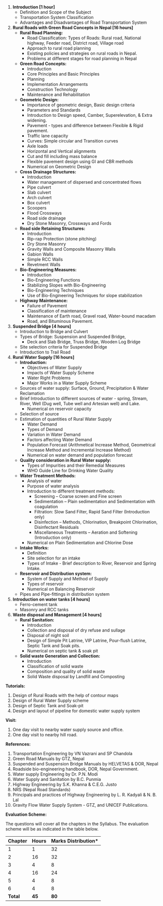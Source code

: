 1. **Introduction [1 hour]**
    * Definition and Scope of the Subject
    * Transportation System Classification
    * Advantages and Disadvantages of Road Transportation System
2. **Rural Roads with Green Road Concepts in Nepal [16 hours]**
    * **Rural Road Planning:**
        * Road Classification: Types of Roads: Rural road, National highway, Feeder road, District road, Village road
        * Approach to rural road planning
        * Existing policies and strategies on rural roads in Nepal.
        * Problems at different stages for road planning in Nepal
    * **Green Road Concepts:**
        * Introduction
        * Core Principles and Basic Principles
        * Planning
        * Implementation Arrangements
        * Construction Technology
        * Maintenance and Rehabilitation
    * **Geometric Design:**
        * Importance of geometric design, Basic design criteria
        * Parameters and Standards
        * Introduction to Design speed, Camber, Superelevation, & Extra widening.
        * Pavement - types and difference between Flexible & Rigid pavement.
        * Traffic lane capacity
        * Curves: Simple circular and Transition curves
        * Axle loads
        * Horizontal and Vertical alignments
        * Cut and fill including mass balance
        * Flexible pavement design using GI and CBR methods
        * Numerical on Geometric Design
    * **Cross Drainage Structures:**
        * Introduction
        * Water management of dispersed and concentrated flows
        * Pipe culvert
        * Slab culvert
        * Arch culvert
        * Box culvert
        * Scoopers
        * Flood Crossways
        * Road side drainage
        * Dry Stone Masonry, Crossways and Fords
    * **Road side Retaining Structures:**
        * Introduction 
        * Rip-rap Protection (stone pitching)
        * Dry Stone Masonry
        * Gravity Walls and Composite Masonry Walls 
        * Gabion Walls
        * Simple RCC Walls
        * Revetment Walls
    * **Bio-Engineering Measures:**
        * Introduction
        * Bio-Engineering Functions
        * Stabilizing Slopes with Bio-Engineering
        * Bio-Engineering Techniques
        * Use of Bio-Engineering Techniques for slope stabilization
    * **Highway Maintenance:**
        * Failure of Pavement 
        * Classification of maintenance 
        * Maintenance of Earth road, Gravel road, Water-bound macadam 
        * Road, and Bituminous Pavement. 
3. **Suspended Bridge [4 hours]**
    * Introduction to Bridge and Culvert 
    * Types of Bridge: Suspension and Suspended Bridge, 
        * Deck and Slab Bridge, Truss Bridge, Wooden Log Bridge
    * Site selection criteria for Suspended Bridge 
    * Introduction to Trail Road 
4. **Rural Water Supply [16 hours]**
    * **Introduction:**
        * Objectives of Water Supply 
        * Impacts of Water Supply Scheme 
        * Water Right Problems 
        * Major Works in a Water Supply Scheme 
    * Sources of water supply: Surface, Ground, Precipitation & Water Reclamation 
    * Brief Introduction to different sources of water - spring, Stream, River, Well (Dug well, Tube well and Artesian well) and Lake.
        * Numerical on reservoir capacity
    * Selection of source
    * Estimation of quantities of Rural Water Supply
        * Water Demand
        * Types of Demand
        * Variation in Water Demand
        * Factors affecting Water Demand
        * Population Forecast (Arithmetical Increase Method, Geometrical Increase Method and Incremental Increase Method)
        * Numerical on water demand and population forecast
    * **Quality consideration in Rural Water supply:**
        * Types of Impurities and their Remedial Measures
        * WHO Guide Line for Drinking Water Quality
    * **Water Treatment Methods:**
        * Analysis of water 
        * Purpose of water analysis 
        * Introduction to different treatment methods: 
            * Screening – Coarse screen and Fine screen
            * Sedimentation – Plain sedimentation and Sedimentation with coagulation
            * Filtration: Slow Sand Filter, Rapid Sand Filter (Introduction only)
            * Disinfection – Methods, Chlorination, Breakpoint Chlorination, Disinfectant Residuals
            * Miscellaneous Treatments – Aeration and Softening (Introduction only)
        * Numerical on Plain Sedimentation and Chlorine Dose
    * **Intake Works:**
        * Definition 
        * Site selection for an intake 
        * Types of Intake - Brief description to River, Reservoir and Spring Intake.
    * **Reservoir and Distribution system:**
        * System of Supply and Method of Supply
        * Types of reservoir 
        * Numerical on Balancing Reservoir 
    * Pipes and Pipe-fittings in distribution system
5. **Introduction on water tanks [4 hours]**
    * Ferro-cement tank
    * Masonry and RCC tanks
6. **Waste disposal and Management [4 hours]**
    * **Rural Sanitation:**
        * Introduction
        * Collection and disposal of dry refuse and sullage
        * Disposal of night soil
        * Design of Simple Pit Latrine, VIP Latrine, Pour-flush Latrine, Septic Tank and Soak pits.
        * Numerical on septic tank & soak pit
    * **Solid waste Generation and Collection:**
        * Introduction
        * Classification of solid waste
        * Composition and quality of solid waste
        * Solid Waste disposal by Landfill and Composting

**Tutorials:**

1. Design of Rural Roads with the help of contour maps
2. Design of Rural Water Supply scheme
3. Design of Septic Tank and Soak-pit
4. Design and layout of pipeline for domestic water supply system

**Visit:**

1. One day visit to nearby water supply source and office.
2. One day visit to nearby hill road.

**References:**

1. Transportation Engineering by VN Vazrani and SP Chandola
2. Green Road Manuals by GTZ, Nepal
3. Suspended and Suspension Bridge Manuals by HELVETAS & DOR, Nepal 
4. Roadside bio-engineering handbook, DOR, Nepal Government.
5. Water supply Engineering by Dr. P.N. Modi
6. Water Supply and Sanitation by B.C. Punmia
7. Highway Engineering by S.K. Khanna & C.E.G. Justo
8. NRS (Nepal Road Standards)
9. Principals and practices of Highway Engineering by L. R. Kadyali & N. B. Lal
10. Gravity Flow Water Supply System - GTZ, and UNICEF Publications.

**Evaluation Scheme:**

The questions will cover all the chapters in the Syllabus. The evaluation scheme will be as indicated in the table below.

| Chapter   | Hours  | Marks Distribution* |
| --------- | ------ | ------------------- |
| 1         | 1      | 32                  |
| 2         | 16     | 32                  |
| 3         | 4      | 8                   |
| 4         | 16     | 24                  |
| 5         | 4      | 8                   |
| 6         | 4      | 8                   |
| **Total** | **45** | **80**              |

